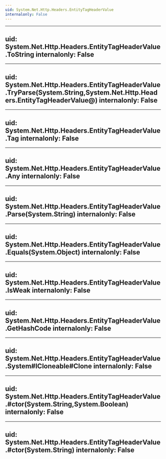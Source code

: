 ```yaml
---
uid: System.Net.Http.Headers.EntityTagHeaderValue
internalonly: False
---
```


---
uid: System.Net.Http.Headers.EntityTagHeaderValue.ToString
internalonly: False
---

---
uid: System.Net.Http.Headers.EntityTagHeaderValue.TryParse(System.String,System.Net.Http.Headers.EntityTagHeaderValue@)
internalonly: False
---

---
uid: System.Net.Http.Headers.EntityTagHeaderValue.Tag
internalonly: False
---

---
uid: System.Net.Http.Headers.EntityTagHeaderValue.Any
internalonly: False
---

---
uid: System.Net.Http.Headers.EntityTagHeaderValue.Parse(System.String)
internalonly: False
---

---
uid: System.Net.Http.Headers.EntityTagHeaderValue.Equals(System.Object)
internalonly: False
---

---
uid: System.Net.Http.Headers.EntityTagHeaderValue.IsWeak
internalonly: False
---

---
uid: System.Net.Http.Headers.EntityTagHeaderValue.GetHashCode
internalonly: False
---

---
uid: System.Net.Http.Headers.EntityTagHeaderValue.System#ICloneable#Clone
internalonly: False
---

---
uid: System.Net.Http.Headers.EntityTagHeaderValue.#ctor(System.String,System.Boolean)
internalonly: False
---

---
uid: System.Net.Http.Headers.EntityTagHeaderValue.#ctor(System.String)
internalonly: False
---
